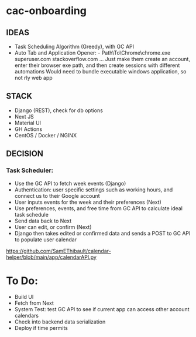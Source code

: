 # cac-onboarding

## IDEAS
- Task Scheduling Algorithm (Greedy), with GC API
- Auto Tab and Application Opener: - Path\To\Chrome\chrome.exe superuser.com stackoverflow.com ...
	Just make them create an account, enter their browser exe path, and then create sessions with different automations
	Would need to bundle executable windows application, so not rly web app

## STACK
- Django (REST), check for db options
- Next JS
- Material UI
- GH Actions
- CentOS / Docker / NGINX

## DECISION
### Task Scheduler:
- Use the GC API to fetch week events (Django)
- Authentication: user specific settings such as working hours, and connect us to their Google account
- User inputs events for the week and their preferences (Next)
- Use preferences, events, and free time from GC API to calculate ideal task schedule
- Send data back to Next
- User can edit, or confirm (Next)
- Django then takes edited or confirmed data and sends a POST to GC API to populate user calendar

https://github.com/SamEThibault/calendar-helper/blob/main/app/calendarAPI.py

# To Do:
- Build UI
- Fetch from Next
- System Test: test GC API to see if current app can access other account calendars 
- Check into backend data serialization
- Deploy if time permits